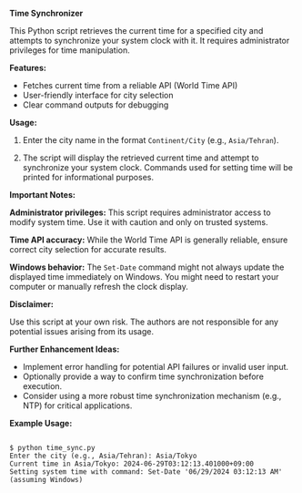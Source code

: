 **Time Synchronizer**

This Python script retrieves the current time for a specified city and attempts to synchronize your system clock with it. It requires administrator privileges for time manipulation.

**Features:**

* Fetches current time from a reliable API (World Time API)
* User-friendly interface for city selection
* Clear command outputs for debugging

**Usage:**

1. Enter the city name in the format `Continent/City` (e.g., `Asia/Tehran`).

2. The script will display the retrieved current time and attempt to synchronize your system clock. Commands used for setting time will be printed for informational purposes.

**Important Notes:**

**Administrator privileges:** This script requires administrator access to modify system time. Use it with caution and only on trusted systems.

**Time API accuracy:** While the World Time API is generally reliable, ensure correct city selection for accurate results.

**Windows behavior:** The `Set-Date` command might not always update the displayed time immediately on Windows. You might need to restart your computer or manually refresh the clock display.

**Disclaimer:**

Use this script at your own risk. The authors are not responsible for any potential issues arising from its usage.

**Further Enhancement Ideas:**

* Implement error handling for potential API failures or invalid user input.
* Optionally provide a way to confirm time synchronization before execution.
* Consider using a more robust time synchronization mechanism (e.g., NTP) for critical applications.

**Example Usage:**

```

$ python time_sync.py
Enter the city (e.g., Asia/Tehran): Asia/Tokyo
Current time in Asia/Tokyo: 2024-06-29T03:12:13.401000+09:00
Setting system time with command: Set-Date '06/29/2024 03:12:13 AM'  (assuming Windows)
```